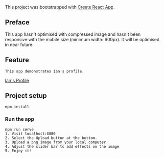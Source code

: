 This project was bootstrapped with [Create React App](https://github.com/facebook/create-react-app).

## Preface

This app hasn't optimised with compressed image and hasn't been responsive with the mobile size (minimum width: 600px).
It will be optimised in near future.

## Feature

```
This app demonstrates Ian's profile.

```
[Ian's Profile](https://ian-wei-my-profile.herokuapp.com/)

## Project setup
```
npm install
```

### Run the app
```
npm run serve
1. Visit localhost:8080
2. Select the Upload button at the bottom. 
3. Upload a png image from your local computer.
4. Adjust the slider bar to add effects on the image
5. Enjoy it!
```

